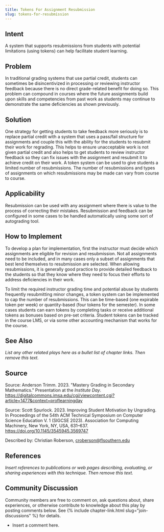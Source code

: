 ```yaml
---
title: Tokens For Assignment Resubmission
slug: tokens-for-resubmission
---
```

## Intent

A system that supports resubmissions from students with potential limitations (using tokens) can help facilitate student learning.


## Problem

In traditional grading systems that use partial credit, students can sometimes be disincentivized in processing or reviewing instructor feedback because there is no direct grade-related benefit for doing so. This problem can compound in courses where the future assignments build upon skills and competencies from past work as students may continue to demonstrate the same deficiencies as shown previously.


## Solution

One strategy for getting students to take feedback more seriously is to replace partial credit with a system that uses a pass/fail structure for assignments and couple this with the ability for the students to resubmit their work for regrading. This helps to ensure unacceptable work is not given partial credit and also helps to get students to review instructor feedback so they can fix issues with the assignment and resubmit it to achieve credit on their work. A token system can be used to give students a limited number of resubmissions. The number of resubmissions and types of assignments on which resubmissions may be made can vary from course to course.


## Applicability

Resubmission can be used with any assignment where there is value to the process of correcting their mistakes. Resubmission and feedback can be configured in some cases to be handled automatically using some sort of autograding tool. 


## How to Implement

To develop a plan for implementation, first the instructor must decide which assignments are eligible for revision and resubmission. Not all assignments need to be included, and in many cases only a subset of assignments that best lend themselves to resubmission are selected. When allowing resubmissions, it is generally good practice to provide detailed feedback to the students so that they know where they need to focus their efforts to address deficiencies in their work.

To limit the required instructor grading time and potential abuse by students frequently resubmitting minor changes, a token system can be implemented to cap the number of resubmissions. This can be time-based (one expirable token per week) or quantity-based (four tokens for the semester). In some cases students can earn tokens by completing tasks or receive additional tokens as bonuses based on pre-set criteria. Student tokens can be tracked in the course LMS, or via some other accounting mechanism that works for the course.


## See Also

_List any other related plays here as a bullet list of chapter links.
Then remove this text._


## Source

Source: Anderson Trimm. 2023. "Mastery Grading in Secondary Mathematics." Presentation at the *Institute Day*. <https://digitalcommons.imsa.edu/cgi/viewcontent.cgi?article=1477&context=proflearningday>

Source: Scott Spurlock. 2023. Improving Student Motivation by Ungrading. In Proceedings of the 54th ACM Technical Symposium on Computer Science Education V. 1 (SIGCSE 2023). Association for Computing Machinery, New York, NY, USA, 631–637. https://doi.org/10.1145/3545945.3569747

Described by: Christian Roberson, croberson@flsouthern.edu

## References

_Insert references to publications or web pages describing, evaluating, or
sharing experiences with this technique. Then remove this text._


## Community Discussion

Community members are free to comment on, ask questions about, share
experiences, or otherwise contribute to knowledge about this play by
posting comments below.
See {% include chapter-link.html slug="join-discussions" %} for details.

* Insert a comment here.
